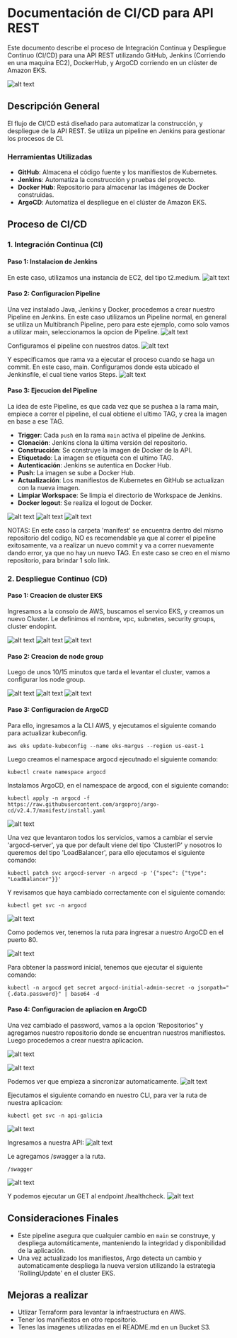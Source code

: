 # Documentación de CI/CD para API REST

Este documento describe el proceso de Integración Continua y Despliegue Continuo (CI/CD) para una API REST utilizando GitHub, Jenkins (Corriendo en una maquina EC2), DockerHub, y ArgoCD corriendo en un clúster de Amazon EKS.

![alt text](image/process.png)

## Descripción General

El flujo de CI/CD está diseñado para automatizar la construcción, y despliegue de la API REST. Se utiliza un pipeline en Jenkins para gestionar los procesos de CI.

### Herramientas Utilizadas

- **GitHub**: Almacena el código fuente y los manifiestos de Kubernetes.
- **Jenkins**: Automatiza la construcción y pruebas del proyecto.
- **Docker Hub**: Repositorio para almacenar las imágenes de Docker construidas.
- **ArgoCD**: Automatiza el despliegue en el clúster de Amazon EKS.


## Proceso de CI/CD

### 1. Integración Continua (CI)

#### Paso 1: Instalacion de Jenkins

En este caso, utilizamos una instancia de EC2, del tipo t2.medium.
![alt text](image/jenkins-instance.png)


#### Paso 2: Configuracion Pipeline

Una vez instalado Java, Jenkins y Docker, procedemos a crear nuestro Pipeline en Jenkins. En este caso utilizamos un Pipeline normal, en general se utiliza un Multibranch Pipeline, pero para este ejemplo, como solo vamos a utilizar main, seleccionamos la opcion de Pipeline.
![alt text](image/1.png)

Configuramos el pipeline con nuestros datos.
![alt text](image/2.png)

Y especificamos que rama va a ejecutar el proceso cuando se haga un commit. En este caso, main. Configuramos donde esta ubicado el Jenkinsfile, el cual tiene varios Steps.
![alt text](image/3.png)


#### Paso 3: Ejecucion del Pipeline

La idea de este Pipeline, es que cada vez que se pushea a la rama main, empiece a correr el pipeline, el cual obtiene el ultimo TAG, y crea la imagen en base a ese TAG.


- **Trigger**: Cada `push` en la rama `main` activa el pipeline de Jenkins.
- **Clonación**: Jenkins clona la última versión del repositorio.
- **Construcción**: Se construye la imagen de Docker de la API.
- **Etiquetado**: La imagen se etiqueta con el ultimo TAG.
- **Autenticación**: Jenkins se autentica en Docker Hub.
- **Push**: La imagen se sube a Docker Hub.
- **Actualización**: Los manifiestos de Kubernetes en GitHub se actualizan con la nueva imagen.
- **Limpiar Workspace**: Se limpia el directorio de Workspace de Jenkins.
- **Docker logout**: Se realiza el logout de Docker.

![alt text](image/3b.png)
![alt text](image/4.png)
![alt text](image/5.png)

NOTAS: En este caso la carpeta 'manifest' se encuentra dentro del mismo repositorio del codigo, NO es recomendable ya que al correr el pipeline exitosamente, va a realizar un nuevo commit y va a correr nuevamente dando error, ya que no hay un nuevo TAG. En este caso se creo en el mismo repositorio, para brindar 1 solo link.


### 2. Despliegue Continuo (CD)

#### Paso 1: Creacion de cluster EKS

Ingresamos a la consolo de AWS, buscamos el servico EKS, y creamos un nuevo Cluster. Le definimos el nombre, vpc, subnetes, security groups, cluster endopint.

![alt text](image/6.png)
![alt text](image/6b.png)
![alt text](image/7.png)


#### Paso 2: Creacion de node group

Luego de unos 10/15 minutos que tarda el levantar el cluster, vamos a configurar los node group.

![alt text](image/8.png)
![alt text](image/9.png)
![alt text](image/10.png)


#### Paso 3: Configuracion de ArgoCD

Para ello, ingresamos a la CLI AWS, y ejecutamos el siguiente comando para actualizar kubeconfig.
```
aws eks update-kubeconfig --name eks-margus --region us-east-1
```

Luego creamos el namespace argocd ejecutnado el siguiente comando:
```
kubectl create namespace argocd
```

Instalamos ArgoCD, en el namespace de argocd, con el siguiente comando:
```
kubectl apply -n argocd -f https://raw.githubusercontent.com/argoproj/argo-cd/v2.4.7/manifest/install.yaml
```

![alt text](image/11.png)


Una vez que levantaron todos los servicios, vamos a cambiar el servie 'argocd-server', ya que por default viene del tipo 'ClusterIP' y nosotros lo queremos del tipo 'LoadBalancer', para ello ejecutamos el siguiente comando:
```
kubectl patch svc argocd-server -n argocd -p '{"spec": {"type": "LoadBalancer"}}'
```
Y revisamos que haya cambiado correctamente con el siguiente comando:
```
kubectl get svc -n argocd
```
![alt text](image/12.png)

Como podemos ver, tenemos la ruta para ingresar a nuestro ArgoCD en el puerto 80.

![alt text](image/13.png)

Para obtener la password inicial, tenemos que ejecutar el siguiente comando:
```
kubectl -n argocd get secret argocd-initial-admin-secret -o jsonpath="{.data.password}" | base64 -d
```

#### Paso 4: Configuracion de apliacion en ArgoCD
Una vez cambiado el password, vamos a la opcion 'Repositorios" y agregamos nuestro repositorio donde se encuentran nuestros manifiestos. Luego procedemos a crear nuestra aplicacion.

![alt text](image/14.png)

![alt text](image/15.png)

Podemos ver que empieza a sincronizar automaticamente.
![alt text](image/16.png)


Ejecutamos el siguiente comando en nuestro CLI, para ver la ruta de nuestra aplicacion:
```
kubectl get svc -n api-galicia
```
![alt text](image/17.png)

Ingresamos a nuestra API:
![alt text](image/18.png)

Le agregamos /swagger a la ruta.
```
/swagger
```
![alt text](image/20.png)

Y podemos ejecutar un GET al endpoint /healthcheck.
![alt text](image/21.png)


## Consideraciones Finales
- Este pipeline asegura que cualquier cambio en `main` se construye, y despliega automáticamente, manteniendo la integridad y disponibilidad de la aplicación.
- Una vez actualizado los manifiestos, Argo detecta un cambio y automaticamente despliega la nueva version utilizando la estrategia 'RollingUpdate' en el cluster EKS.
 
## Mejoras a realizar
- Utlizar Terraform para levantar la infraestructura en AWS.
- Tener los manifiestos en otro repositorio.
- Tenes las imagenes utilizadas en el README.md en un Bucket S3.